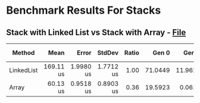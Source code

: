 # Benchmark Results For Stacks

## Stack with Linked List vs Stack with Array - [File](src/Algorithms/Stacks/Stacks.cs)

|     Method |      Mean |     Error |    StdDev | Ratio |   Gen 0 |   Gen 1 | Gen 2 | Allocated |
|----------- |----------:|----------:|----------:|------:|--------:|--------:|------:|----------:|
| LinkedList | 169.11 us | 1.9980 us | 1.7712 us |  1.00 | 71.0449 | 11.9629 |     - | 312.54 KB |
|      Array |  60.13 us | 0.9518 us | 0.8903 us |  0.36 | 19.5923 |  0.0610 |     - |  80.25 KB |